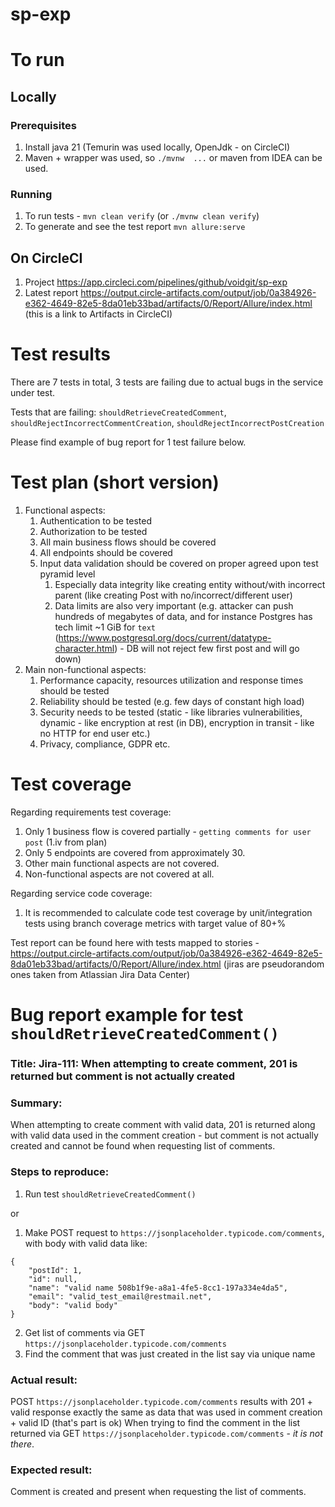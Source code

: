 # sp-exp


# To run
## Locally

### Prerequisites
1. Install java 21 (Temurin was used locally, OpenJdk - on CircleCI)
2. Maven + wrapper was used, so `./mvnw  ...` or maven from IDEA can be used.

### Running
1. To run tests - `mvn clean verify` (or `./mvnw clean verify`)
2. To generate and see the test report `mvn allure:serve`

## On CircleCI
1. Project https://app.circleci.com/pipelines/github/voidgit/sp-exp
2. Latest report https://output.circle-artifacts.com/output/job/0a384926-e362-4649-82e5-8da01eb33bad/artifacts/0/Report/Allure/index.html 
(this is a link to Artifacts in CircleCI)

# Test results
There are 7 tests in total, 3 tests are failing due to actual bugs in the service under test.

Tests that are failing: `shouldRetrieveCreatedComment`, `shouldRejectIncorrectCommentCreation`, `shouldRejectIncorrectPostCreation`

Please find example of bug report for 1 test failure below.


# Test plan (short version)
1. Functional aspects:
   1. Authentication to be tested
   2. Authorization to be tested 
   3. All main business flows should be covered
   4. All endpoints should be covered
   5. Input data validation should be covered on proper agreed upon test pyramid level
      1. Especially data integrity like creating entity without/with incorrect parent (like creating Post with no/incorrect/different user)
      2. Data limits are also very important (e.g. attacker can push hundreds of megabytes of data, and for instance Postgres has tech limit ~1 GiB for `text` (https://www.postgresql.org/docs/current/datatype-character.html) - DB will not reject few first post and will go down)
2. Main non-functional aspects:
   1. Performance capacity, resources utilization and response times should be tested
   2. Reliability should be tested (e.g. few days of constant high load)
   3. Security needs to be tested (static - like libraries vulnerabilities, dynamic - like encryption at rest (in DB), encryption in transit - like no HTTP for end user etc.)
   4. Privacy, compliance, GDPR etc.

# Test coverage
Regarding requirements test coverage:
1. Only 1 business flow is covered partially - `getting comments for user post` (1.iv from plan)
2. Only 5 endpoints are covered from approximately 30.
3. Other main functional aspects are not covered.
4. Non-functional aspects are not covered at all.

Regarding service code coverage:
1. It is recommended to calculate code test coverage by unit/integration tests using branch coverage metrics with target value of 80+% 

Test report can be found here with tests mapped to stories - https://output.circle-artifacts.com/output/job/0a384926-e362-4649-82e5-8da01eb33bad/artifacts/0/Report/Allure/index.html
(jiras are pseudorandom ones taken from Atlassian Jira Data Center)

# Bug report example for test `shouldRetrieveCreatedComment()`
### Title: Jira-111: When attempting to create comment, 201 is returned but comment is not actually created

### **Summary:**

When attempting to create comment with valid data, 201 is returned along with valid data used in the comment creation - 
but comment is not actually created and cannot be found when requesting list of comments.

### **Steps to reproduce:**

1. Run test `shouldRetrieveCreatedComment()`

or

1. Make POST request to `https://jsonplaceholder.typicode.com/comments`, with body with valid data like:
```
{
    "postId": 1,
    "id": null,
    "name": "valid name 508b1f9e-a8a1-4fe5-8cc1-197a334e4da5",
    "email": "valid_test_email@restmail.net",
    "body": "valid body"
}
```
2. Get list of comments via GET `https://jsonplaceholder.typicode.com/comments`
3. Find the comment that was just created in the list say via unique name

### **Actual result:**

POST `https://jsonplaceholder.typicode.com/comments` results with 201 + valid response exactly the same as data that was used in comment creation + valid ID (that's part is ok)
When trying to find the comment in the list returned via GET `https://jsonplaceholder.typicode.com/comments` - _it is not there_.

### **Expected result:**

Comment is created and present when requesting the list of comments.

